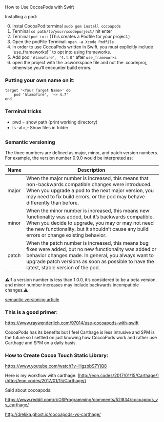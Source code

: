 How to Use CocoaPods with Swift <!--more--> 

Installing a pod: 

0. Instal CocoaPod terminal `sudo gem install cocoapods`
1. Terminal `cd path/to/your/xcodeporject/` hit enter
2. Terminal `pod init` (This creates a Podfile for your project.)
3. Open the podFile Terminal: `open -a Xcode Podfile`
4. In order to use CocoaPods written in Swift, you must explicitly include `use_frameworks!`` to opt into using frameworks. 
5. Add pod `'Alamofire', '4.4.0'` after `use_frameworks`
6. open the project with the .xcworkspace file and not the .xcodeproj, otherwise you’ll encounter build errors.


### Putting your own name on it:

```
target '<Your Target Name>' do
    pod 'Alamofire', '~> 4.7'
end
```


### Terminal tricks
- pwd = show path (print working directory)
- ls -al 👉 Show files in folder
### Semantic versioning 
The three numbers are defined as major, minor, and patch version numbers. For example, the version number 0.9.0 would be interpreted as:

| Name | Description |
| --- | --- |
| major | When the major number is increased, this means that non-backwards compatible changes were introduced. When you upgrade a pod to the next major version, you may need to fix build errors, or the pod may behave differently than before. |
| minor | When the minor number is increased, this means new functionality was added, but it’s backwards compatible. When you decide to upgrade, you may or may not need the new functionality, but it shouldn’t cause any build errors or change existing behavior. |
| patch | When the patch number is increased, this means bug fixes were added, but no new functionality was added or behavior changes made. In general, you always want to upgrade patch versions as soon as possible to have the latest, stable version of the pod. |

⚠️️If a version number is less than 1.0.0, it’s considered to be a beta version, and minor number increases may include backwards incompatible changes.⚠️️

[semantic versioning article]() 

### This is a good primer:  
https://www.raywenderlich.com/97014/use-cocoapods-with-swift

CocoaPods has its benefits but I feel Carthage is less intrusive and SPM is the future so I settled on just knowing how CocoaPods work and rather use Carthage and SPM on a daily basis. 

### How to Create Cocoa Touch Static Library:

https://www.youtube.com/watch?v=HgzbbS7YjQ8


Here is my workflow with carthage: [http://eon.codes/2017/01/15/Carthage/](http://eon.codes/2017/01/15/Carthage/) 

Said about cocoapods:

https://www.reddit.com/r/iOSProgramming/comments/52l834/cocoapods_vs_carthage/

http://drekka.ghost.io/cocoapods-vs-carthage/